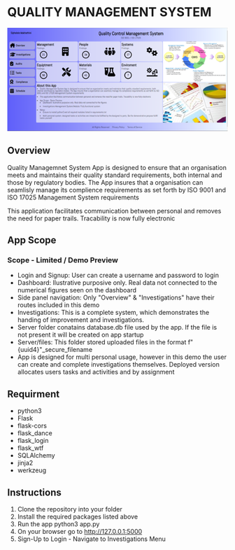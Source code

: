 # QUALITY MANAGEMENT SYSTEM
![](assets/dashboard.png)

## Overview
Quality Managemnet System App is designed to ensure that an organisation meets and maintains their quality standard requirements, both internal and those by regulatory bodies. The App insures that a organisation can seamlisly manage its complience requirements as set forth by ISO 9001 and ISO 17025 Management System requirements

This application facilitates communication between personal and removes the need for paper trails. Tracability is now fully electronic

## App Scope
### Scope - Limited / Demo Preview
* Login and Signup: User can create a username and password to login
* Dashboard: Ilustrative purposive only. Real data not connected to the numerical figures seen on the dashboard
* Side panel navigation: Only "Overview" & "Investigations" have their routes included in this demo
* Investigations: This is a complete system, which demonstrates the handing of improvement and investigations.
* Server folder conatains database.db file used by the app. If the file is not present it will be created on app startup
* Server/files: This folder stored uploaded files in the format f"{uuid4}"_secure_filename
* App is designed for multi personal usage, however in this demo the user can create and complete investigations themselves. Deployed version allocates users tasks and activities and by assignment

## Requirment
* python3
* Flask
* flask-cors
* flask_dance
* flask_login
* flask_wtf
* SQLAlchemy
* jinja2
* werkzeug

## Instructions
1. Clone the repository into your folder
2. Install the required packages listed above
2. Run the app python3 app.py
3. On your browser go to http://127.0.0.1:5000
4. Sign-Up to Login - Navigate to Investigations Menu
